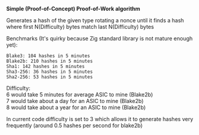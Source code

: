 **Simple (Proof-of-Concept) Proof-of-Work algorithm**

Generates a hash of the given type rotating a nonce until it finds a hash where first N(Difficulty) bytes match last N(Difficulty) bytes

Benchmarks (It's quirky because Zig standard library is not mature enough yet):

```
Blake3: 104 hashes in 5 minutes
Blake2b: 210 hashes in 5 minutes
Sha1: 142 hashes in 5 minutes
Sha3-256: 36 hashes in 5 minutes
Sha2-256: 53 hashes in 5 minutes
```

Difficulty:  
6 would take 5 minutes for average ASIC to mine (Blake2b)  
7 would take about a day for an ASIC to mine (Blake2b)  
8 would take about a year for an ASIC to mine (Blake2b)  

In current code difficulty is set to 3 which allows it to generate hashes very frequently (around 0.5 hashes per second for blake2b)
